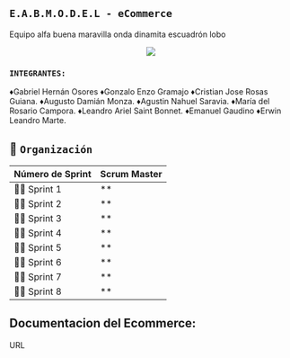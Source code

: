 ## `E.A.B.M.O.D.E.L - eCommerce`
Equipo alfa buena maravilla onda dinamita escuadrón lobo

<div style="text-align:center;">
<img src="https://pbs.twimg.com/media/E-Z9yd8WYAQMl-v?format=jpg&name=medium" style="max-width:50%; height:auto;" />
</div>

### `INTEGRANTES:`

♦Gabriel Hernán Osores
♦Gonzalo Enzo Gramajo
♦Cristian Jose Rosas Guiana.
♦Augusto Damián Monza. 
♦Agustin Nahuel Saravia. 
♦María del Rosario Campora.
♦Leandro Ariel Saint Bonnet.
♦Emanuel Gaudino
♦Erwin Leandro Marte.

## :calendar: `Organización`

| **Número de Sprint** | **Scrum Master** |
| ---- | ---- |
| :office_worker: Sprint 1 | ** |
| :office_worker: Sprint 2 | ** |
| :office_worker: Sprint 3 | ** |
| :office_worker: Sprint 4 | ** |
| :office_worker: Sprint 5 | ** |
| :office_worker: Sprint 6 | ** |
| :office_worker: Sprint 7 | ** |
| :office_worker: Sprint 8 | ** |


## Documentacion del Ecommerce:

URL
